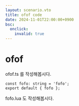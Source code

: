 ```yaml
---
layout: scenario.vto
title: ofof code
date: 2024-11-01T22:00:00+0900
bsc:
  onclick:
    invalid: true
---
```


# ofof

ofof.ts 를 작성해봅시다.

```typescript{label=fofo.lua}
const fofo: string = 'fofo';
export default { fofo };
```

fofo.lua 도 작성해봅시다.
